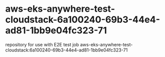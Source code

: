 # aws-eks-anywhere-test-cloudstack-6a100240-69b3-44e4-ad81-1bb9e04fc323-71
repository for use with E2E test job aws-eks-anywhere-test-cloudstack:6a100240-69b3-44e4-ad81-1bb9e04fc323-71
